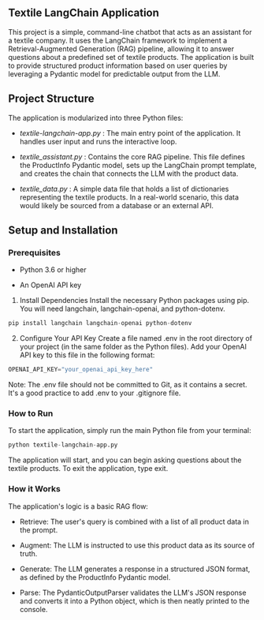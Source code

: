 ## Textile LangChain Application
This project is a simple, command-line chatbot that acts as an assistant for a textile company. It uses the LangChain framework to implement a Retrieval-Augmented Generation (RAG) pipeline, allowing it to answer questions about a predefined set of textile products. The application is built to provide structured product information based on user queries by leveraging a Pydantic model for predictable output from the LLM.

## Project Structure
The application is modularized into three Python files:

 - _textile-langchain-app.py_ : The main entry point of the application. It handles user input and runs the interactive loop.

 - _textile_assistant.py_ : Contains the core RAG pipeline. This file defines the ProductInfo Pydantic model, sets up the LangChain prompt template, and creates the chain that connects the LLM with the product data.

 - _textile_data.py_ : A simple data file that holds a list of dictionaries representing the textile products. In a real-world scenario, this data would likely be sourced from a database or an external API.

## Setup and Installation
### Prerequisites
 - Python 3.6 or higher

 - An OpenAI API key

1. Install Dependencies
Install the necessary Python packages using pip. You will need langchain, langchain-openai, and python-dotenv.
```python
pip install langchain langchain-openai python-dotenv
```

2. Configure Your API Key
Create a file named .env in the root directory of your project (in the same folder as the Python files). Add your OpenAI API key to this file in the following format:
```python
OPENAI_API_KEY="your_openai_api_key_here"
```

Note: The .env file should not be committed to Git, as it contains a secret. It's a good practice to add .env to your .gitignore file.

### How to Run
To start the application, simply run the main Python file from your terminal:
```python
python textile-langchain-app.py
```

The application will start, and you can begin asking questions about the textile products. To exit the application, type exit.

### How it Works
The application's logic is a basic RAG flow:

- Retrieve: The user's query is combined with a list of all product data in the prompt.

- Augment: The LLM is instructed to use this product data as its source of truth.

- Generate: The LLM generates a response in a structured JSON format, as defined by the ProductInfo Pydantic model.

- Parse: The PydanticOutputParser validates the LLM's JSON response and converts it into a Python object, which is then neatly printed to the console.